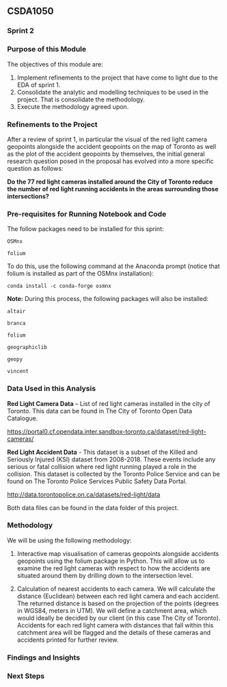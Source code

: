 ## CSDA1050

### Sprint 2


### Purpose of this Module

The objectives of this module are:

1. Implement refinements to the project that have come to light due to the EDA of sprint 1.
2. Consolidate the analytic and modelling techniques to be used in the project. That is consolidate the methodology.
3. Execute the methodology agreed upon.


### Refinements to the Project

After a review of sprint 1, in particular the visual of the red light camera geopoints alongside the accident geopoints on the map of Toronto as well as the plot of the accident geopoints by themselves, the initial general research question posed in the proposal has evolved into a more specific question as follows:

**Do the 77 red light cameras installed around the City of Toronto reduce the number of red light running accidents in the areas surrounding those intersections?**



### Pre-requisites for Running Notebook and Code

The follow packages need to be installed for this sprint:

    OSMnx

    folium

To do this, use the following command at the Anaconda prompt (notice that folium is installed as part of the OSMnx installation):

    conda install -c conda-forge osmnx
    
**Note:** During this process, the following packages will also be installed:

    altair
    
    branca
    
    folium
    
    geographiclib
    
    geopy
    
    vincent


### Data Used in this Analysis

**Red Light Camera Data** – List of red light cameras installed in the city of Toronto. This data can be found in The City of Toronto Open Data Catalogue. 

https://portal0.cf.opendata.inter.sandbox-toronto.ca/dataset/red-light-cameras/

**Red Light Accident Data** - This dataset is a subset of the Killed and Seriously Injured (KSI) dataset from 2008-2018. These events include any serious or fatal collision where red light running played a role in the collision. This dataset is collected by the Toronto Police Service and can be found on The Toronto Police Services Public Safety Data Portal.

http://data.torontopolice.on.ca/datasets/red-light/data

Both data files can be found in the data folder of this project.


### Methodology

We will be using the following methodology:

1. Interactive map visualisation of cameras geopoints alongside accidents geopoints using the folium package in Python. This will allow us to examine the red light cameras with respect to how the accidents are situated around them by drilling down to the intersection level.

2. Calculation of nearest accidents to each camera. We will calculate the distance (Euclidean) between each red light camera and each accident. The returned distance is based on the projection of the points (degrees in WGS84, meters in UTM). We will define a catchment area, which would ideally be decided by our client (in this case The City of Toronto). Accidents for each red light camera with distances that fall within this catchment area will be flagged and the details of these cameras and accidents printed for further review.



### Findings and Insights

### Next Steps
